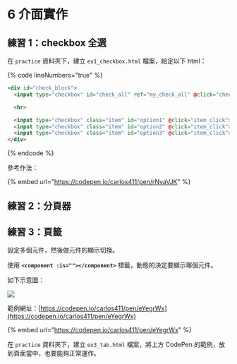 # 6 介面實作

## 練習 1：checkbox 全選

在 `practice` 資料夾下，建立 `ex1_checkbox.html` 檔案，給定以下 html：

{% code lineNumbers="true" %}
```html
<div id="check_block">
  <input type="checkbox" id="check_all" ref="my_check_all" @click="check_all_items"><label for="check_all">全選</label>

  <hr>

  <input type="checkbox" class="item" id="option1" @click="item_click"> <label for="option1">選項一</label>
  <input type="checkbox" class="item" id="option2" @click="item_click"> <label for="option2">選項二</label>
  <input type="checkbox" class="item" id="option3" @click="item_click"> <label for="option3">選項三</label>
</div>
```
{% endcode %}



參考作法：

{% embed url="https://codepen.io/carlos411/pen/rNvaVJK" %}





## 練習 2：分頁器



## 練習 3：頁籤

設定多個元件，然後做元件的顯示切換。

使用 **`<component :is=""></component>`** 標籤，動態的決定要顯示哪個元件。



如下示意圖：

![](.gitbook/assets/dynamic\_components.png)



範例網址：[https://codepen.io/carlos411/pen/eYegrWx](https://codepen.io/carlos411/pen/eYegrWx)

{% embed url="https://codepen.io/carlos411/pen/eYegrWx" %}



在 `practice` 資料夾下，建立 `ex3_tab.html` 檔案，將上方 CodePen 的範例，放到頁面當中，也要能夠正常運作。

